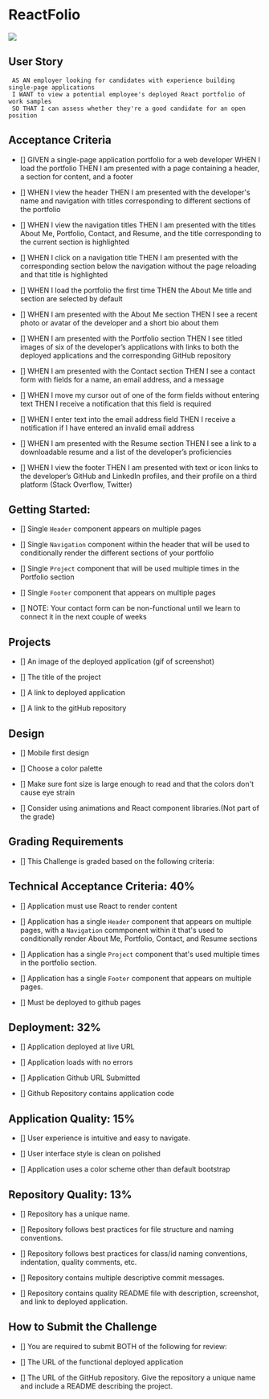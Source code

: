 # ReactFolio

![](20-react-homework-demo-01.gif)

## User Story
     AS AN employer looking for candidates with experience building single-page applications
     I WANT to view a potential employee's deployed React portfolio of work samples
     SO THAT I can assess whether they're a good candidate for an open position



## Acceptance Criteria

- []    GIVEN a single-page application portfolio for a web developer
        WHEN I load the portfolio
        THEN I am presented with a page containing a header, a section for content, and a footer
   

- []    WHEN I view the header
        THEN I am presented with the developer's name and navigation with titles corresponding to different sections of the portfolio


- []    WHEN I view the navigation titles
        THEN I am presented with the titles About Me, Portfolio, Contact, and Resume, and the title corresponding to the current section is highlighted
   

- []    WHEN I click on a navigation title
        THEN I am presented with the corresponding section below the navigation without the page reloading and that title is highlighted


- []    WHEN I load the portfolio the first time
        THEN the About Me title and section are selected by default
 

- []    WHEN I am presented with the About Me section
        THEN I see a recent photo or avatar of the developer and a short bio about them


- []    WHEN I am presented with the Portfolio section
        THEN I see titled images of six of the developer’s applications with links to both the deployed applications and the corresponding GitHub repository


- []    WHEN I am presented with the Contact section
        THEN I see a contact form with fields for a name, an email address, and a message


- []    WHEN I move my cursor out of one of the form fields without entering text
        THEN I receive a notification that this field is required  

- []    WHEN I enter text into the email address field
        THEN I receive a notification if I have entered an invalid email address


- []    WHEN I am presented with the Resume section
        THEN I see a link to a downloadable resume and a list of the developer’s proficiencies
  

- []    WHEN I view the footer
        THEN I am presented with text or icon links to the developer’s GitHub and LinkedIn profiles, and their profile on a third platform (Stack Overflow, Twitter) 




## Getting Started:


- []    Single `Header` component appears on multiple pages

- []    Single `Navigation` component within the header that will be used to conditionally render the different sections of your portfolio  

- []    Single `Project` component that will be used multiple times in the Portfolio section   
            
- []    Single `Footer` component that appears on multiple pages 

- []    NOTE: Your contact form can be non-functional until we learn to connect it in the next couple of weeks

## Projects

- []    An image of the deployed application (gif of screenshot)

- []    The title of the project

- []    A link to deployed application

- []    A link to the gitHub repository


## Design

- []   Mobile first design

- []   Choose a color palette

- []   Make sure font size is large enough to read and that the colors don't cause eye strain

- []  Consider using animations and React component libraries.(Not part of the grade) 




## Grading Requirements

- [] This Challenge is graded based on the following criteria:



## Technical Acceptance Criteria: 40%
- []   Application must use React to render content

- []    Application has a single `Header` component that appears on multiple pages, with a `Navigation` commponent within it that's used to conditionally render About Me, Portfolio, Contact, and Resume sections

- []    Application has a single `Project` component that's used multiple times in the portfolio section.

- []  Application has a single `Footer` component that appears on multiple pages.

- []  Must be deployed to github pages   

  


## Deployment: 32%

- []    Application deployed at live URL

- []    Application loads with no errors

- []    Application Github URL Submitted

- []    Github Repository contains application code



## Application Quality: 15%
- []    User experience is intuitive and easy to navigate.

- []   User interface style is clean on polished

- []    Application uses a color scheme other than default bootstrap



## Repository Quality: 13%
- []    Repository has a unique name.

- []    Repository follows best practices for file structure and naming conventions.

- []    Repository follows best practices for class/id naming conventions, indentation, quality comments, etc.

- []    Repository contains multiple descriptive commit messages.

- []    Repository contains quality README file with description, screenshot, and link to deployed application.




## How to Submit the Challenge
- []    You are required to submit BOTH of the following for review:

- []    The URL of the functional deployed application

- []    The URL of the GitHub repository. Give the repository a unique name and include a README describing the project.
